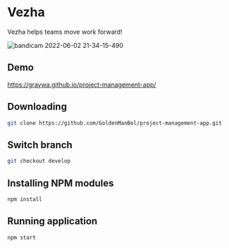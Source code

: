 # Vezha

Vezha helps teams move work forward!

![bandicam 2022-06-02 21-34-15-490](https://user-images.githubusercontent.com/74241140/171701814-7f431d27-0ead-4d2a-8a45-e4a13e3b27fa.jpg)


## Demo

https://graywa.github.io/project-management-app/

## Downloading

```bash
git clone https://github.com/GoldenManBel/project-management-app.git
```

## Switch branch

```bash
git checkout develop
```

## Installing NPM modules

```bash
npm install
```

## Running application

```bash
npm start
```

